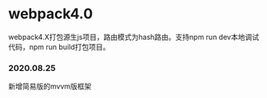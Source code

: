 # webpack4.0
webpack4.X打包源生js项目，路由模式为hash路由。支持npm run dev本地调试代码，npm run build打包项目。

### 2020.08.25
新增简易版的mvvm版框架
